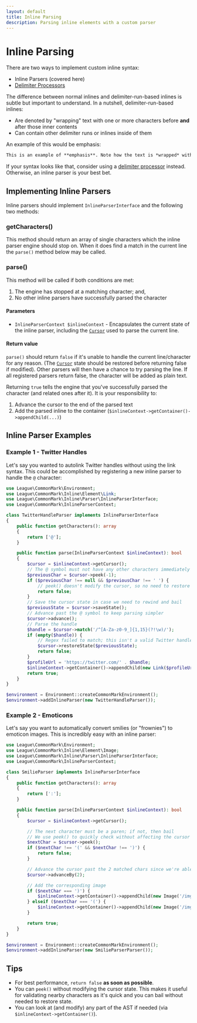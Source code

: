 ```yaml
---
layout: default
title: Inline Parsing
description: Parsing inline elements with a custom parser
---
```


# Inline Parsing

There are two ways to implement custom inline syntax:

- Inline Parsers (covered here)
- [Delimiter Processors](/1.4/customization/delimiter-processing/)

The difference between normal inlines and delimiter-run-based inlines is subtle but important to understand.  In a nutshell, delimiter-run-based inlines:

- Are denoted by "wrapping" text with one or more characters before **and** after those inner contents
- Can contain other delimiter runs or inlines inside of them

An example of this would be emphasis:

```markdown
This is an example of **emphasis**. Note how the text is *wrapped* with the same character(s) before and after.
```

If your syntax looks like that, consider using a [delimiter processor](/1.4/customization/delimiter-processing/) instead.  Otherwise, an inline parser is your best bet.

## Implementing Inline Parsers

Inline parsers should implement `InlineParserInterface` and the following two methods:

### getCharacters()

This method should return an array of single characters which the inline parser engine should stop on.  When it does find a match in the current line the `parse()` method below may be called.

### parse()

This method will be called if both conditions are met:

1. The engine has stopped at a matching character; and,
2. No other inline parsers have successfully parsed the character

#### Parameters

- `InlineParserContext $inlineContext` - Encapsulates the current state of the inline parser, including the [`Cursor`](/1.4/customization/cursor/) used to parse the current line.

#### Return value

`parse()` should return `false` if it's unable to handle the current line/character for any reason.  (The [`Cursor`](/1.4/customization/cursor/) state should be restored before returning false if modified). Other parsers will then have a chance to try parsing the line.  If all registered parsers return false, the character will be added as plain text.

Returning `true` tells the engine that you've successfully parsed the character (and related ones after it).  It is your responsibility to:

1. Advance the cursor to the end of the parsed text
2. Add the parsed inline to the container (`$inlineContext->getContainer()->appendChild(...)`)

## Inline Parser Examples

### Example 1 - Twitter Handles

Let's say you wanted to autolink Twitter handles without using the link syntax.  This could be accomplished by registering a new inline parser to handle the `@` character:

```php
use League\CommonMark\Environment;
use League\CommonMark\Inline\Element\Link;
use League\CommonMark\Inline\Parser\InlineParserInterface;
use League\CommonMark\InlineParserContext;

class TwitterHandleParser implements InlineParserInterface
{
    public function getCharacters(): array
    {
        return ['@'];
    }

    public function parse(InlineParserContext $inlineContext): bool
    {
        $cursor = $inlineContext->getCursor();
        // The @ symbol must not have any other characters immediately prior
        $previousChar = $cursor->peek(-1);
        if ($previousChar !== null && $previousChar !== ' ') {
            // peek() doesn't modify the cursor, so no need to restore state first
            return false;
        }
        // Save the cursor state in case we need to rewind and bail
        $previousState = $cursor->saveState();
        // Advance past the @ symbol to keep parsing simpler
        $cursor->advance();
        // Parse the handle
        $handle = $cursor->match('/^[A-Za-z0-9_]{1,15}(?!\w)/');
        if (empty($handle)) {
            // Regex failed to match; this isn't a valid Twitter handle
            $cursor->restoreState($previousState);
            return false;
        }
        $profileUrl = 'https://twitter.com/' . $handle;
        $inlineContext->getContainer()->appendChild(new Link($profileUrl, '@' . $handle));
        return true;
    }
}

$environment = Environment::createCommonMarkEnvironment();
$environment->addInlineParser(new TwitterHandleParser());
```

### Example 2 - Emoticons

Let's say you want to automatically convert smilies (or "frownies") to emoticon images.  This is incredibly easy with an inline parser:

```php
use League\CommonMark\Environment;
use League\CommonMark\Inline\Element\Image;
use League\CommonMark\Inline\Parser\InlineParserInterface;
use League\CommonMark\InlineParserContext;

class SmilieParser implements InlineParserInterface
{
    public function getCharacters(): array
    {
        return [':'];
    }

    public function parse(InlineParserContext $inlineContext): bool
    {
        $cursor = $inlineContext->getCursor();

        // The next character must be a paren; if not, then bail
        // We use peek() to quickly check without affecting the cursor
        $nextChar = $cursor->peek();
        if ($nextChar !== '(' && $nextChar !== ')') {
            return false;
        }

        // Advance the cursor past the 2 matched chars since we're able to parse them successfully
        $cursor->advanceBy(2);

        // Add the corresponding image
        if ($nextChar === ')') {
            $inlineContext->getContainer()->appendChild(new Image('/img/happy.png'));
        } elseif ($nextChar === '(') {
            $inlineContext->getContainer()->appendChild(new Image('/img/sad.png'));
        }

        return true;
    }
}

$environment = Environment::createCommonMarkEnvironment();
$environment->addInlineParser(new SmilieParserParser());
```

## Tips

- For best performance, `return false` **as soon as possible**.
- You can `peek()` without modifying the cursor state. This makes it useful for validating nearby characters as it's quick and you can bail without needed to restore state.
- You can look at (and modify) any part of the AST if needed (via `$inlineContext->getContainer()`).
